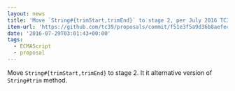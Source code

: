 ```yaml
---
layout: news
title: 'Move `String#{trimStart,trimEnd}` to stage 2, per July 2016 TC39 meet… · tc39/proposals@f51e3f5'
item-url: 'https://github.com/tc39/proposals/commit/f51e3f5a9d36b8aefec26e7a1678d5824085e97d'
date: '2016-07-29T03:01:43+00:00'
tags:
  - ECMAScript
  - proposal
---
```

Move `String#{trimStart,trimEnd}` to stage 2.
It it alternative version of `String#trim` method.
